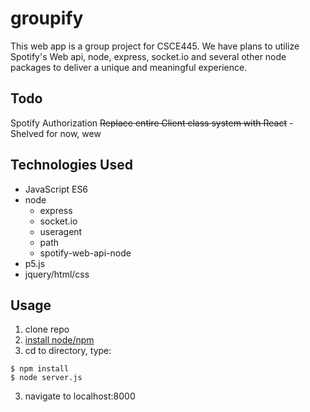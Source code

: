 # groupify
This web app is a group project for CSCE445. We have plans to utilize Spotify's Web api, node, express, socket.io and several other node packages to deliver a unique and meaningful experience.

## Todo
Spotify Authorization 
~~Replace entire Client class system with React~~ - Shelved for now, wew

## Technologies Used
* JavaScript ES6
* node
  * express
  * socket.io
  * useragent
  * path
  * spotify-web-api-node
* p5.js
* jquery/html/css

## Usage
1. clone repo
2. [install node/npm](https://nodejs.org/en/download/)
3. cd to directory, type:
```
$ npm install
$ node server.js
```
3. navigate to localhost:8000
